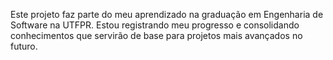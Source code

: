 Este projeto faz parte do meu aprendizado na graduação em Engenharia de Software na UTFPR. Estou registrando meu progresso e consolidando conhecimentos que servirão de base para projetos mais avançados no futuro.
